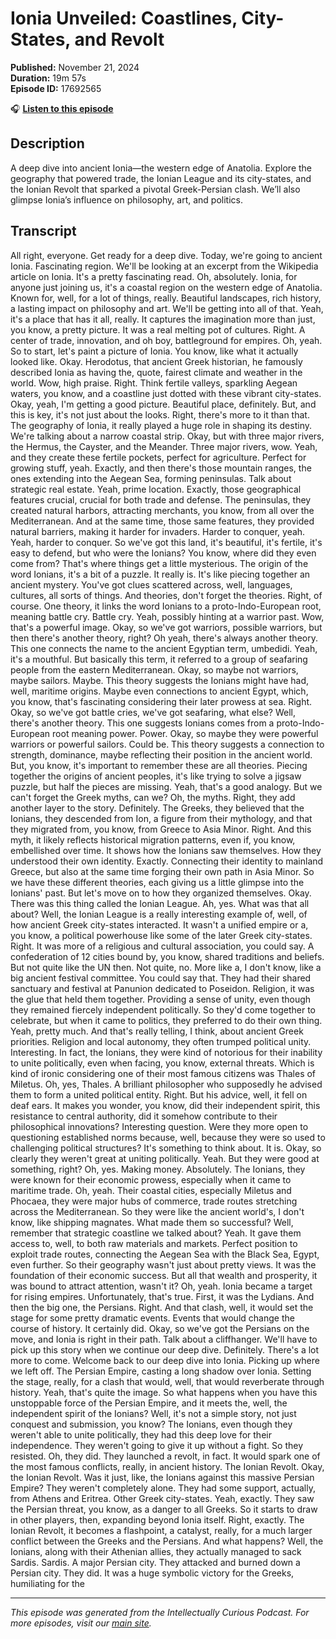 # Ionia Unveiled: Coastlines, City-States, and Revolt

**Published:** November 21, 2024  
**Duration:** 19m 57s  
**Episode ID:** 17692565

🎧 **[Listen to this episode](https://intellectuallycurious.buzzsprout.com/2529712/episodes/17692565-ionia-unveiled-coastlines-city-states-and-revolt)**

## Description

A deep dive into ancient Ionia—the western edge of Anatolia. Explore the geography that powered trade, the Ionian League and its city-states, and the Ionian Revolt that sparked a pivotal Greek-Persian clash. We’ll also glimpse Ionia’s influence on philosophy, art, and politics.

## Transcript

All right, everyone. Get ready for a deep dive. Today, we're going to ancient Ionia. Fascinating region. We'll be looking at an excerpt from the Wikipedia article on Ionia. It's a pretty fascinating read. Oh, absolutely. Ionia, for anyone just joining us, it's a coastal region on the western edge of Anatolia. Known for, well, for a lot of things, really. Beautiful landscapes, rich history, a lasting impact on philosophy and art. We'll be getting into all of that. Yeah, it's a place that has it all, really. It captures the imagination more than just, you know, a pretty picture. It was a real melting pot of cultures. Right. A center of trade, innovation, and oh boy, battleground for empires. Oh, yeah. So to start, let's paint a picture of Ionia. You know, like what it actually looked like. Okay. Herodotus, that ancient Greek historian, he famously described Ionia as having the, quote, fairest climate and weather in the world. Wow, high praise. Right. Think fertile valleys, sparkling Aegean waters, you know, and a coastline just dotted with these vibrant city-states. Okay, yeah, I'm getting a good picture. Beautiful place, definitely. But, and this is key, it's not just about the looks. Right, there's more to it than that. The geography of Ionia, it really played a huge role in shaping its destiny. We're talking about a narrow coastal strip. Okay, but with three major rivers, the Hermus, the Cayster, and the Meander. Three major rivers, wow. Yeah, and they create these fertile pockets, perfect for agriculture. Perfect for growing stuff, yeah. Exactly, and then there's those mountain ranges, the ones extending into the Aegean Sea, forming peninsulas. Talk about strategic real estate. Yeah, prime location. Exactly, those geographical features crucial, crucial for both trade and defense. The peninsulas, they created natural harbors, attracting merchants, you know, from all over the Mediterranean. And at the same time, those same features, they provided natural barriers, making it harder for invaders. Harder to conquer, yeah. Yeah, harder to conquer. So we've got this land, it's beautiful, it's fertile, it's easy to defend, but who were the Ionians? You know, where did they even come from? That's where things get a little mysterious. The origin of the word Ionians, it's a bit of a puzzle. It really is. It's like piecing together an ancient mystery. You've got clues scattered across, well, languages, cultures, all sorts of things. And theories, don't forget the theories. Right, of course. One theory, it links the word Ionians to a proto-Indo-European root, meaning battle cry. Battle cry. Yeah, possibly hinting at a warrior past. Wow, that's a powerful image. Okay, so we've got warriors, possible warriors, but then there's another theory, right? Oh yeah, there's always another theory. This one connects the name to the ancient Egyptian term, umbedidi. Yeah, it's a mouthful. But basically this term, it referred to a group of seafaring people from the eastern Mediterranean. Okay, so maybe not warriors, maybe sailors. Maybe. This theory suggests the Ionians might have had, well, maritime origins. Maybe even connections to ancient Egypt, which, you know, that's fascinating considering their later prowess at sea. Right. Okay, so we've got battle cries, we've got seafaring, what else? Well, there's another theory. This one suggests Ionians comes from a proto-Indo-European root meaning power. Power. Okay, so maybe they were powerful warriors or powerful sailors. Could be. This theory suggests a connection to strength, dominance, maybe reflecting their position in the ancient world. But, you know, it's important to remember these are all theories. Piecing together the origins of ancient peoples, it's like trying to solve a jigsaw puzzle, but half the pieces are missing. Yeah, that's a good analogy. But we can't forget the Greek myths, can we? Oh, the myths. Right, they add another layer to the story. Definitely. The Greeks, they believed that the Ionians, they descended from Ion, a figure from their mythology, and that they migrated from, you know, from Greece to Asia Minor. Right. And this myth, it likely reflects historical migration patterns, even if, you know, embellished over time. It shows how the Ionians saw themselves. How they understood their own identity. Exactly. Connecting their identity to mainland Greece, but also at the same time forging their own path in Asia Minor. So we have these different theories, each giving us a little glimpse into the Ionians' past. But let's move on to how they organized themselves. Okay. There was this thing called the Ionian League. Ah, yes. What was that all about? Well, the Ionian League is a really interesting example of, well, of how ancient Greek city-states interacted. It wasn't a unified empire or a, you know, a political powerhouse like some of the later Greek city-states. Right. It was more of a religious and cultural association, you could say. A confederation of 12 cities bound by, you know, shared traditions and beliefs. But not quite like the UN then. Not quite, no. More like a, I don't know, like a big ancient festival committee. You could say that. They had their shared sanctuary and festival at Panunion dedicated to Poseidon. Religion, it was the glue that held them together. Providing a sense of unity, even though they remained fiercely independent politically. So they'd come together to celebrate, but when it came to politics, they preferred to do their own thing. Yeah, pretty much. And that's really telling, I think, about ancient Greek priorities. Religion and local autonomy, they often trumped political unity. Interesting. In fact, the Ionians, they were kind of notorious for their inability to unite politically, even when facing, you know, external threats. Which is kind of ironic considering one of their most famous citizens was Thales of Miletus. Oh, yes, Thales. A brilliant philosopher who supposedly he advised them to form a united political entity. Right. But his advice, well, it fell on deaf ears. It makes you wonder, you know, did their independent spirit, this resistance to central authority, did it somehow contribute to their philosophical innovations? Interesting question. Were they more open to questioning established norms because, well, because they were so used to challenging political structures? It's something to think about. It is. Okay, so clearly they weren't great at uniting politically. Yeah. But they were good at something, right? Oh, yes. Making money. Absolutely. The Ionians, they were known for their economic prowess, especially when it came to maritime trade. Oh, yeah. Their coastal cities, especially Miletus and Phocaea, they were major hubs of commerce, trade routes stretching across the Mediterranean. So they were like the ancient world's, I don't know, like shipping magnates. What made them so successful? Well, remember that strategic coastline we talked about? Yeah. It gave them access to, well, to both raw materials and markets. Perfect position to exploit trade routes, connecting the Aegean Sea with the Black Sea, Egypt, even further. So their geography wasn't just about pretty views. It was the foundation of their economic success. But all that wealth and prosperity, it was bound to attract attention, wasn't it? Oh, yeah. Ionia became a target for rising empires. Unfortunately, that's true. First, it was the Lydians. And then the big one, the Persians. Right. And that clash, well, it would set the stage for some pretty dramatic events. Events that would change the course of history. It certainly did. Okay, so we've got the Persians on the move, and Ionia is right in their path. Talk about a cliffhanger. We'll have to pick up this story when we continue our deep dive. Definitely. There's a lot more to come. Welcome back to our deep dive into Ionia. Picking up where we left off. The Persian Empire, casting a long shadow over Ionia. Setting the stage, really, for a clash that would, well, that would reverberate through history. Yeah, that's quite the image. So what happens when you have this unstoppable force of the Persian Empire, and it meets the, well, the independent spirit of the Ionians? Well, it's not a simple story, not just conquest and submission, you know? The Ionians, even though they weren't able to unite politically, they had this deep love for their independence. They weren't going to give it up without a fight. So they resisted. Oh, they did. They launched a revolt, in fact. It would spark one of the most famous conflicts, really, in ancient history. The Ionian Revolt. Okay, the Ionian Revolt. Was it just, like, the Ionians against this massive Persian Empire? They weren't completely alone. They had some support, actually, from Athens and Eritrea. Other Greek city-states. Yeah, exactly. They saw the Persian threat, you know, as a danger to all Greeks. So it starts to draw in other players, then, expanding beyond Ionia itself. Right, exactly. The Ionian Revolt, it becomes a flashpoint, a catalyst, really, for a much larger conflict between the Greeks and the Persians. And what happens? Well, the Ionians, along with their Athenian allies, they actually managed to sack Sardis. Sardis. A major Persian city. They attacked and burned down a Persian city. They did. It was a huge symbolic victory for the Greeks, humiliating for the

---
*This episode was generated from the Intellectually Curious Podcast. For more episodes, visit our [main site](https://intellectuallycurious.buzzsprout.com).*
